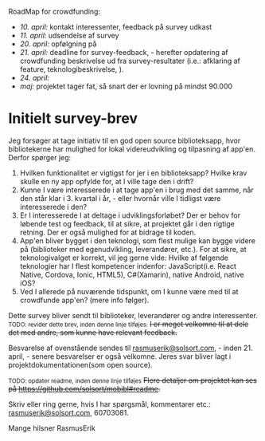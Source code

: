 RoadMap for crowdfunding:

- _10. april:_ kontakt interessenter, feedback på survey udkast
- _11. april:_ udsendelse af survey
- _20. april:_ opfølgning på 
- _21. april:_ deadline for survey-feedback, - herefter opdatering af crowdfunding beskrivelse ud fra survey-resultater (i.e.: afklaring af feature, teknologibeskrivelse, ).
- _24. april:_ 
- _maj:_ projektet tager fat, så snart der er lovning på mindst 90.000

# Initielt survey-brev

Jeg forsøger at tage initiativ til en god open source biblioteksapp, hvor bibliotekerne har mulighed for lokal videreudvikling og tilpasning af app'en. Derfor spørger jeg:

1. Hvilken funktionalitet er vigtigst for jer i en biblioteksapp? Hvilke krav skulle en ny app opfylde for, at I ville tage den i drift?
2. Kunne I være interesserede i at tage app'en i brug med det samme, når den står klar i 3. kvartal i år, - eller hvornår ville I tidligst være interesserede i den?
3. Er I interesserede I at deltage i udviklingsforløbet? Der er behov for løbende test og feedback, til at sikre, at projektet går i den rigtige retning. Der er også mulighed for at bidrage til koden.
4. App'en bliver bygget i den teknologi, som flest mulige kan bygge videre på (biblioteker med egenudvikling, leverandører, etc.). For at sikre, at teknologivalget er korrekt, vil jeg gerne vide: Hvilke af følgende teknologier har I flest kompetencer indenfor: JavaScript(i.e. React Native, Cordova, Ionic, HTML5), C#(Xamarin), native Android, native iOS?
5. Ved I allerede på nuværende tidspunkt, om I kunne være med til at crowdfunde app'en? (mere info følger).

Dette survey bliver sendt til biblioteker, leverandører og andre interessenter. <small>TODO: revider dette brev, inden denne linje tilføjes:</small> ~~I er meget velkomne til at dele det med andre, som kunne have relevant feedback.~~

Besvarelse af ovenstående sendes til rasmuserik@solsort.com, - inden 21. april, - senere besvarelser er også velkomne. Jeres svar bliver lagt i projektdokumentationen(som open source).

<small>TODO: opdater readme, inden denne linje tilføjes</small> ~~Flere detaljer om projektet kan ses på https://github.com/solsort/mobibl#readme.~~

Skriv eller ring gerne, hvis I har spørgsmål, kommentarer etc.: rasmuserik@solsort.com, 60703081.

Mange hilsner
RasmusErik

